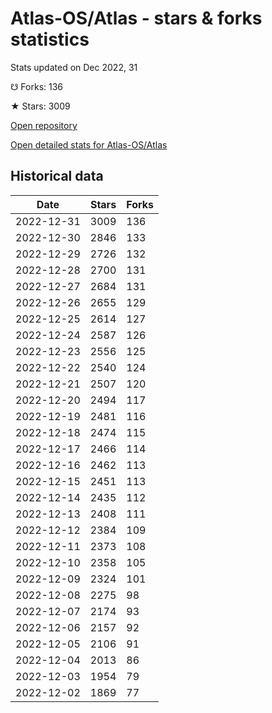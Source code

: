 # Atlas-OS/Atlas - stars & forks statistics

Stats updated on Dec 2022, 31

☋ Forks: 136

★ Stars: 3009

[Open repository](https://github.com/Atlas-OS/Atlas)

[Open detailed stats for Atlas-OS/Atlas](https://reviewgithub.com/rep/Atlas-OS/Atlas)

## Historical data
| Date | Stars | Forks |
|------|-------|-------|
| 2022-12-31 | 3009 | 136 | 
| 2022-12-30 | 2846 | 133 | 
| 2022-12-29 | 2726 | 132 | 
| 2022-12-28 | 2700 | 131 | 
| 2022-12-27 | 2684 | 131 | 
| 2022-12-26 | 2655 | 129 | 
| 2022-12-25 | 2614 | 127 | 
| 2022-12-24 | 2587 | 126 | 
| 2022-12-23 | 2556 | 125 | 
| 2022-12-22 | 2540 | 124 | 
| 2022-12-21 | 2507 | 120 | 
| 2022-12-20 | 2494 | 117 | 
| 2022-12-19 | 2481 | 116 | 
| 2022-12-18 | 2474 | 115 | 
| 2022-12-17 | 2466 | 114 | 
| 2022-12-16 | 2462 | 113 | 
| 2022-12-15 | 2451 | 113 | 
| 2022-12-14 | 2435 | 112 | 
| 2022-12-13 | 2408 | 111 | 
| 2022-12-12 | 2384 | 109 | 
| 2022-12-11 | 2373 | 108 | 
| 2022-12-10 | 2358 | 105 | 
| 2022-12-09 | 2324 | 101 | 
| 2022-12-08 | 2275 | 98 | 
| 2022-12-07 | 2174 | 93 | 
| 2022-12-06 | 2157 | 92 | 
| 2022-12-05 | 2106 | 91 | 
| 2022-12-04 | 2013 | 86 | 
| 2022-12-03 | 1954 | 79 | 
| 2022-12-02 | 1869 | 77 | 

